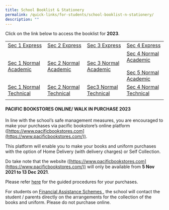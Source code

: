 ```yaml
---
title: School Booklist & Stationery
permalink: /quick-links/for-students/school-booklist-n-stationery/
description: ""
---
```

Click on the link below to access the booklist for&nbsp;**2023**.

|  |  |  |  |
| -------- | -------- | -------- | -------- |
| [Sec 1 Express](/files/1EXP%202022.pdf) | [Sec 2 Express](/files/2EXP%202022.pdf) | [Sec 3 Express](/files/3EXP%202022.pdf) | [Sec 4 Express](/files/4EXP%202022.pdf) |
| [Sec 1 Normal Academic](/files/1NA%202022.pdf) | [Sec 2 Normal Academic](/files/2NA%202022.pdf) | [Sec 3 Normal Academic](/files/3NA%202022.pdf) | [Sec 4 Normal Academic](/files/4NA%202022.pdf) <br><br>[Sec 5 Normal Academic](/files/5NA%202022.pdf) |
| [Sec 1 Normal Technical](/files/1NT%202022.pdf) | [Sec 2 Normal Technical](/files/2NT%202022.pdf) | [Sec3 Normal Technical](/files/3NT%202022.pdf) | [Sec 4 Normal Technical](/files/4NT%202022.pdf) |
| | | |

#### PACIFIC BOOKSTORES ONLINE/ WALK IN PURCHASE 2023

In line with the school’s safe management measures, you are encouraged to make your purchases via pacific bookstore’s online platform ([https://www.pacificbookstores.com](https://www.pacificbookstores.com/)).

This platform will enable you to make your books and uniform purchases with the option of Home Delivery (with delivery charges) or Self Collection.

Do take note that the website ([https://www.pacificbookstores.com](https://www.pacificbookstores.com/)) will only be available from&nbsp;**5 Nov 2021 to 13 Dec 2021**.

Please refer&nbsp;[here](/files/Letter%20to%20Parent%20for%20Online%20Purchase%202022%20YCSS.pdf)&nbsp;for the guided procedures for your purchases.

For students on <u>Financial Assistance Schemes </u>, the school will contact the student / parents directly on the arrangements for the collection of the books and uniform. Please do not purchase online.